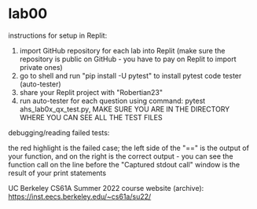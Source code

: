 # lab00

instructions for setup in Replit:

1. import GitHub repository for each lab into Replit (make sure the repository is public on GitHub - you have to pay on Replit to import private ones)
2. go to shell and run "pip install -U pytest" to install pytest code tester (auto-tester)
6. share your Replit project with "Robertian23"
7. run auto-tester for each question using command: pytest ahs_lab0x_qx_test.py, MAKE SURE YOU ARE IN THE DIRECTORY WHERE YOU CAN SEE ALL THE TEST FILES


debugging/reading failed tests:

the red highlight is the failed case; the left side of the "==" is the output of your function, and on the right is the correct output - you can see the function call on the line before
the "Captured stdout call" window is the result of your print statements


UC Berkeley CS61A Summer 2022 course website (archive): https://inst.eecs.berkeley.edu/~cs61a/su22/
